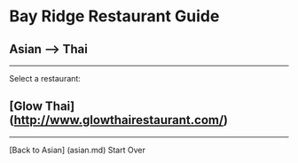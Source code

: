 # Bay Ridge Restaurant Guide
## Asian --> Thai
---
Select a restaurant:
## [Glow Thai] (http://www.glowthairestaurant.com/)
---
[Back to Asian] (asian.md)
Start Over